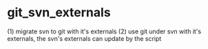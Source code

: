 # git_svn_externals
(1) migrate svn to git with it's externals
(2) use git under svn with it's externals, 
the svn's externals can update by the script
